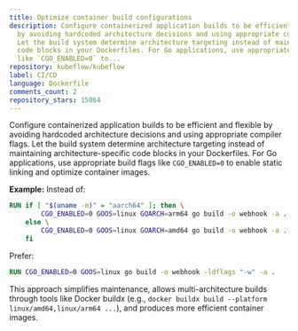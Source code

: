 ```yaml
---
title: Optimize container build configurations
description: Configure containerized application builds to be efficient and flexible
  by avoiding hardcoded architecture decisions and using appropriate compiler flags.
  Let the build system determine architecture targeting instead of maintaining architecture-specific
  code blocks in your Dockerfiles. For Go applications, use appropriate build flags
  like `CGO_ENABLED=0` to...
repository: kubeflow/kubeflow
label: CI/CD
language: Dockerfile
comments_count: 2
repository_stars: 15064
---
```


Configure containerized application builds to be efficient and flexible by avoiding hardcoded architecture decisions and using appropriate compiler flags. Let the build system determine architecture targeting instead of maintaining architecture-specific code blocks in your Dockerfiles. For Go applications, use appropriate build flags like `CGO_ENABLED=0` to enable static linking and optimize container images.

**Example:**
Instead of:
```dockerfile
RUN if [ "$(uname -m)" = "aarch64" ]; then \
        CGO_ENABLED=0 GOOS=linux GOARCH=arm64 go build -o webhook -a . ; \
    else \
        CGO_ENABLED=0 GOOS=linux GOARCH=amd64 go build -o webhook -a . ; \
    fi
```

Prefer:
```dockerfile
RUN CGO_ENABLED=0 GOOS=linux go build -o webhook -ldflags "-w" -a .
```

This approach simplifies maintenance, allows multi-architecture builds through tools like Docker buildx (e.g., `docker buildx build --platform linux/amd64,linux/arm64 ...`), and produces more efficient container images.

